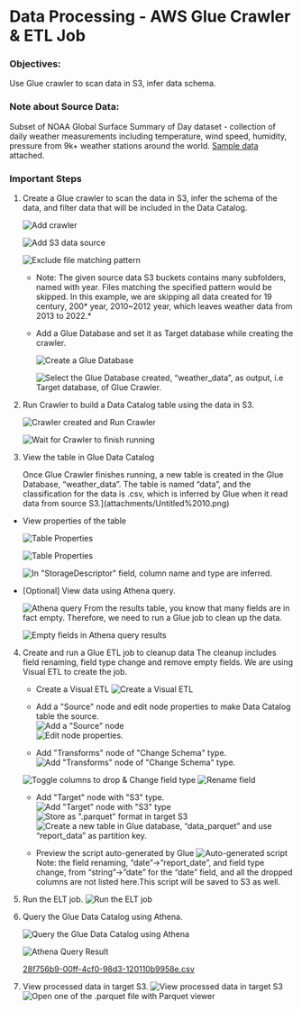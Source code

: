 # Data Processing - AWS Glue Crawler & ETL Job
### Objectives:
Use Glue crawler to scan data in S3, infer data schema.



### Note about Source Data:

Subset of NOAA Global Surface Summary of Day dataset - collection of daily weather measurements including temperature, wind speed, humidity, pressure from 9k+ weather stations around the world. [Sample data](attachments/sample.csv) attached.

### Important Steps
1. Create a Glue crawler to scan the data in S3, infer the schema of the data, and filter data that will be included in the Data Catalog.
    
    ![Add crawler](attachments/crawler-1_1.png)
    
    ![Add S3 data source](attachments/crawler-1_2.png)
    
    ![Exclude file matching pattern](attachments/crawler-1_3.png)
    
   * Note: The given source data S3 buckets contains many subfolders, named with year. Files matching the specified pattern would be skipped. In this example, we are skipping all data created for 19 century, 200* year,  2010~2012 year, which leaves weather data from 2013 to 2022.*

	* Add a Glue Database and set it as Target database while creating the crawler.
    
    	![Create a Glue Database](attachments/glue-database-1_1.png)
    
    	![Select the Glue Database created, “weather_data”, as output, i.e Target database, of Glue Crawler.](attachments/crawler-1_4.png)

2. Run Crawler to build a Data Catalog table using the data in S3. 
    
    ![Crawler created and Run Crawler](attachments/crawler-1_5.png)
 
    ![Wait for Crawler to finish running](attachments/crawler-1_6.png)
    
3. View the table in Glue Data Catalog
    
   Once Glue Crawler finishes running, a new table is created in the Glue Database, “weather_data”. The table is named “data”, and the classification for the data is .csv, which is inferred by Glue when it read data from source S3.](attachments/Untitled%2010.png)
    
  * View properties of the table
    
    ![Table Properties
    ](attachments/glue-table-1_1.png)
    
    ![Table Properties](attachments/glue-table-1_2.png)
    
    ![In "StorageDescriptor" field, column name and type are inferred.](attachments/glue-table-1_3.png)
    
    
  * [Optional] View data using Athena query.
    
    ![Athena query](attachments/athena-1_1.png)
    From the results table, you know that many fields are in fact empty. Therefore, we need to run a Glue job to clean up the data. 
    
    ![Empty fields in Athena query results](attachments/athena-1_2.png)
    
4. Create and run a Glue ETL job to cleanup data
	The cleanup includes field renaming, field type change and remove empty fields. We are using Visual ETL to create the job.
	
	* Create a Visual ETL
    ![Create a Visual ETL](attachments/glue-job-1_1.png)
    
   * Add a "Source" node and edit node properties to make Data Catalog table the source.            
    ![Add a "Source" node](attachments/glue-job-1_2.png)       
    ![Edit node properties.](attachments/glue-job-1_3.png)
            
	* Add "Transforms" node of "Change Schema" type.
    ![Add "Transforms" node of "Change Schema" type.](attachments/glue-job-1_4.png)
            
    ![Toggle columns to drop & Change field type](attachments/glue-job-1_5.png)
    ![Rename field](attachments/glue-job-1_6.png)
            
   * Add "Target" node with "S3" type.
    ![Add "Target" node with "S3" type](attachments/glue-job-1_7.png)
    ![Store as ".parquet" format in target S3](attachments/glue-job-1_8.png)
    ![Create a new table in Glue database, “data_parquet” and use “report_data” as partition key. ](attachments/glue-job-1_9.png)
            
   * Preview the script auto-generated by Glue
   	![Auto-generated script](attachments/glue-job-1_10.png)
   	 Note: the field renaming, “date”→”report_date”, and field type change, from “string”→”date” for the “date” field, and all the dropped columns are not listed here.This script will be saved to S3 as well. 

5. Run the ELT job.
   ![Run the ELT job](attachments/glue-job-1_11.png)
        
6. Query the Glue Data Catalog using Athena.
    
    ![Query the Glue Data Catalog using Athena](attachments/athena-2_1.png)
    
    ![Athena Query Result](attachments/athena-2_2.png)
    
    [28f756b9-00ff-4cf0-98d3-120110b9958e.csv](attachments/28f756b9-00ff-4cf0-98d3-120110b9958e.csv)
    
7. View processed data in target S3.
   ![View processed data in target S3](attachments/s3-1_1.png)
  	![Open one of the .parquet file with Parquet viewer](attachments/s3-1_2.png)